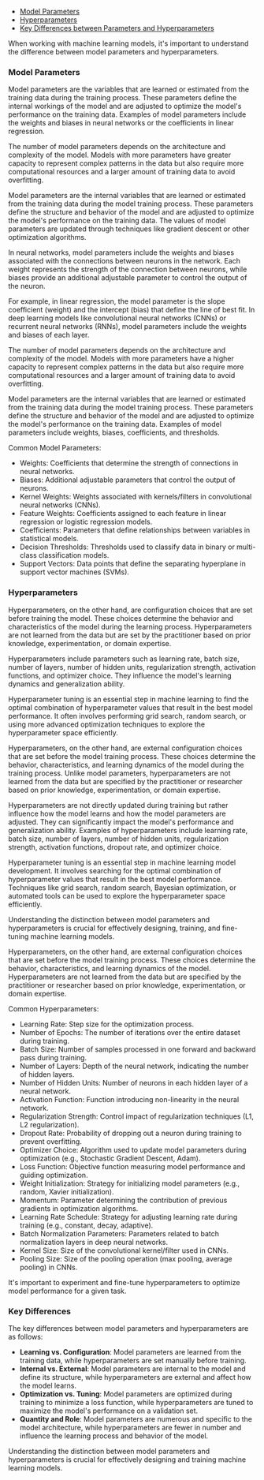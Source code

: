 - [Model Parameters](#model-parameters) 
- [Hyperparameters](#hyperparameters)
- [Key Differences between Parameters and Hyperparameters](#key-differences)

When working with machine learning models, it's important to understand the difference between model parameters and hyperparameters.

### Model Parameters

Model parameters are the variables that are learned or estimated from the training data during the training process. These parameters define the internal workings of the model and are adjusted to optimize the model's performance on the training data. Examples of model parameters include the weights and biases in neural networks or the coefficients in linear regression.

The number of model parameters depends on the architecture and complexity of the model. Models with more parameters have greater capacity to represent complex patterns in the data but also require more computational resources and a larger amount of training data to avoid overfitting.

Model parameters are the internal variables that are learned or estimated from the training data during the model training process. These parameters define the structure and behavior of the model and are adjusted to optimize the model's performance on the training data. The values of model parameters are updated through techniques like gradient descent or other optimization algorithms.

In neural networks, model parameters include the weights and biases associated with the connections between neurons in the network. Each weight represents the strength of the connection between neurons, while biases provide an additional adjustable parameter to control the output of the neuron.

For example, in linear regression, the model parameter is the slope coefficient (weight) and the intercept (bias) that define the line of best fit. In deep learning models like convolutional neural networks (CNNs) or recurrent neural networks (RNNs), model parameters include the weights and biases of each layer.

The number of model parameters depends on the architecture and complexity of the model. Models with more parameters have a higher capacity to represent complex patterns in the data but also require more computational resources and a larger amount of training data to avoid overfitting.

Model parameters are the internal variables that are learned or estimated from the training data during the model training process. These parameters define the structure and behavior of the model and are adjusted to optimize the model's performance on the training data. Examples of model parameters include weights, biases, coefficients, and thresholds.

Common Model Parameters:
- Weights: Coefficients that determine the strength of connections in neural networks.
- Biases: Additional adjustable parameters that control the output of neurons.
- Kernel Weights: Weights associated with kernels/filters in convolutional neural networks (CNNs).
- Feature Weights: Coefficients assigned to each feature in linear regression or logistic regression models.
- Coefficients: Parameters that define relationships between variables in statistical models.
- Decision Thresholds: Thresholds used to classify data in binary or multi-class classification models.
- Support Vectors: Data points that define the separating hyperplane in support vector machines (SVMs).
### Hyperparameters

Hyperparameters, on the other hand, are configuration choices that are set before training the model. These choices determine the behavior and characteristics of the model during the learning process. Hyperparameters are not learned from the data but are set by the practitioner based on prior knowledge, experimentation, or domain expertise.

Hyperparameters include parameters such as learning rate, batch size, number of layers, number of hidden units, regularization strength, activation functions, and optimizer choice. They influence the model's learning dynamics and generalization ability.

Hyperparameter tuning is an essential step in machine learning to find the optimal combination of hyperparameter values that result in the best model performance. It often involves performing grid search, random search, or using more advanced optimization techniques to explore the hyperparameter space efficiently.

Hyperparameters, on the other hand, are external configuration choices that are set before the model training process. These choices determine the behavior, characteristics, and learning dynamics of the model during the training process. Unlike model parameters, hyperparameters are not learned from the data but are specified by the practitioner or researcher based on prior knowledge, experimentation, or domain expertise.

Hyperparameters are not directly updated during training but rather influence how the model learns and how the model parameters are adjusted. They can significantly impact the model's performance and generalization ability. Examples of hyperparameters include learning rate, batch size, number of layers, number of hidden units, regularization strength, activation functions, dropout rate, and optimizer choice.

Hyperparameter tuning is an essential step in machine learning model development. It involves searching for the optimal combination of hyperparameter values that result in the best model performance. Techniques like grid search, random search, Bayesian optimization, or automated tools can be used to explore the hyperparameter space efficiently.

Understanding the distinction between model parameters and hyperparameters is crucial for effectively designing, training, and fine-tuning machine learning models.

Hyperparameters, on the other hand, are external configuration choices that are set before the model training process. These choices determine the behavior, characteristics, and learning dynamics of the model. Hyperparameters are not learned from the data but are specified by the practitioner or researcher based on prior knowledge, experimentation, or domain expertise.

Common Hyperparameters:
- Learning Rate: Step size for the optimization process.
- Number of Epochs: The number of iterations over the entire dataset during training.
- Batch Size: Number of samples processed in one forward and backward pass during training.
- Number of Layers: Depth of the neural network, indicating the number of hidden layers.
- Number of Hidden Units: Number of neurons in each hidden layer of a neural network.
- Activation Function: Function introducing non-linearity in the neural network.
- Regularization Strength: Control impact of regularization techniques (L1, L2 regularization).
- Dropout Rate: Probability of dropping out a neuron during training to prevent overfitting.
- Optimizer Choice: Algorithm used to update model parameters during optimization (e.g., Stochastic Gradient Descent, Adam).
- Loss Function: Objective function measuring model performance and guiding optimization.
- Weight Initialization: Strategy for initializing model parameters (e.g., random, Xavier initialization).
- Momentum: Parameter determining the contribution of previous gradients in optimization algorithms.
- Learning Rate Schedule: Strategy for adjusting learning rate during training (e.g., constant, decay, adaptive).
- Batch Normalization Parameters: Parameters related to batch normalization layers in deep neural networks.
- Kernel Size: Size of the convolutional kernel/filter used in CNNs.
- Pooling Size: Size of the pooling operation (max pooling, average pooling) in CNNs.

It's important to experiment and fine-tune hyperparameters to optimize model performance for a given task.

### Key Differences

The key differences between model parameters and hyperparameters are as follows:

- **Learning vs. Configuration**: Model parameters are learned from the training data, while hyperparameters are set manually before training.
- **Internal vs. External**: Model parameters are internal to the model and define its structure, while hyperparameters are external and affect how the model learns.
- **Optimization vs. Tuning**: Model parameters are optimized during training to minimize a loss function, while hyperparameters are tuned to maximize the model's performance on a validation set.
- **Quantity and Role**: Model parameters are numerous and specific to the model architecture, while hyperparameters are fewer in number and influence the learning process and behavior of the model.

Understanding the distinction between model parameters and hyperparameters is crucial for effectively designing and training machine learning models.








